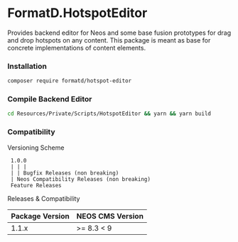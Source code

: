 # FormatD.HotspotEditor

Provides backend editor for Neos and some base fusion prototypes for drag and drop hotspots on any content.
This package is meant as base for concrete implementations of content elements.


### Installation

```bash
composer require formatd/hotspot-editor
```

### Compile Backend Editor

```bash
cd Resources/Private/Scripts/HotspotEditor && yarn && yarn build
```

### Compatibility

Versioning Scheme

     1.0.0 
     | | |
     | | Bugfix Releases (non breaking)
     | Neos Compatibility Releases (non breaking)
     Feature Releases

Releases & Compatibility

| Package Version | NEOS CMS Version |      
|-----------------|------------------|
| 1.1.x           | >= 8.3 < 9       |
